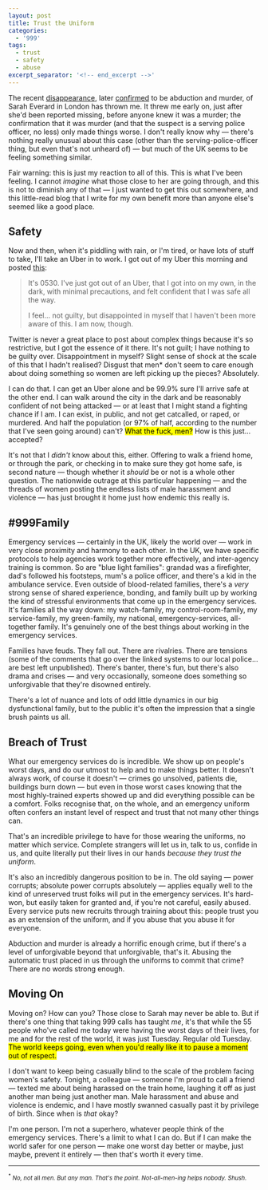 ```yaml
---
layout: post
title: Trust the Uniform
categories:
  - '999'
tags:
  - trust
  - safety
  - abuse
excerpt_separator: '<!-- end_excerpt -->'
---
```


The recent [disappearance][1], later [confirmed][2] to be abduction and murder, of Sarah Everard in London has thrown
me. It threw me early on, just after she'd been reported missing, before anyone knew it was a murder; the confirmation
that it was murder (and that the suspect is a serving police officer, no less) only made things worse. I don't really
know why &mdash; there's nothing really unusual about this case (other than the serving-police-officer thing, but even
that's not unheard of) &mdash; but much of the UK seems to be feeling something similar.

<!-- end_excerpt -->

Fair warning: this is just my reaction to all of this. This is what I've been feeling. I cannot _imagine_ what those
close to her are going through, and this is not to diminish any of that &mdash; I just wanted to get this out somewhere,
and this little-read blog that I write for my own benefit more than anyone else's seemed like a good place.

## Safety
Now and then, when it's piddling with rain, or I'm tired, or have lots of stuff to take, I'll take an Uber in to work.
I got out of my Uber this morning and posted [this][3]:

> It's 0530. I've just got out of an Uber, that I got into on my own, in the dark, with minimal precautions, and felt
> confident that I was safe all the way.
>
> I feel... not guilty, but disappointed in myself that I haven't been more aware of this. I am now, though.

Twitter is never a great place to post about complex things because it's so restrictive, but I got the essence of it
there. It's not guilt; I have nothing to be guilty over. Disappointment in myself? Slight sense of shock at the scale
of this that I hadn't realised? Disgust that men* don't seem to care enough about doing something so women are left
picking up the pieces? Absolutely.

I can do that. I can get an Uber alone and be 99.9% sure I'll arrive safe at the other end. I can walk around the city
in the dark and be reasonably confident of not being attacked &mdash; or at least that I might stand a fighting chance
if I am. I can exist, in public, and not get catcalled, or raped, or murdered. And half the population (or 97% of half,
according to the number that I've seen going around) can't? <mark>What the fuck, men?</mark> How is this just...
accepted?

It's not that I _didn't_ know about this, either. Offering to walk a friend home, or through the park, or checking in to
make sure they got home safe, is second nature &mdash; though whether it _should_ be or not is a whole other question.
The nationwide outrage at this particular happening &mdash; and the threads of women posting the endless lists of male
harassment and violence &mdash; has just brought it home just how endemic this really is.

## #999Family
Emergency services &mdash; certainly in the UK, likely the world over &mdash; work in very close proximity and harmony
to each other. In the UK, we have specific protocols to help agencies work together more effectively, and inter-agency
training is common. So are "blue light families": grandad was a firefighter, dad's followed his footsteps, mum's a
police officer, and there's a kid in the ambulance service. Even outside of blood-related families, there's a _very_
strong sense of shared experience, bonding, and family built up by working the kind of stressful environments that come
up in the emergency services. It's families all the way down: my watch-family, my control-room-family, my
service-family, my green-family, my national, emergency-services, all-together family. It's genuinely one of the best
things about working in the emergency services.

Families have feuds. They fall out. There are rivalries. There are tensions (some of the comments that go over the
linked systems to our local police... are best left unpublished). There's banter, there's fun, but there's also drama
and crises &mdash; and very occasionally, someone does something so unforgivable that they're disowned entirely.

There's a lot of nuance and lots of odd little dynamics in our big dysfunctional family, but to the public it's often
the impression that a single brush paints us all.

## Breach of Trust
What our emergency services do is incredible. We show up on people's worst days, and do our utmost to help and to make
things better. It doesn't always work, of course it doesn't &mdash; crimes go unsolved, patients die, buildings burn
down &mdash; but even in those worst cases knowing that the most highly-trained experts showed up and did everything
possible can be a comfort. Folks recognise that, on the whole, and an emergency uniform often confers an instant level
of respect and trust that not many other things can.

That's an incredible privilege to have for those wearing the uniforms, no matter which service. Complete strangers will
let us in, talk to us, confide in us, and quite literally put their lives in our hands _because they trust the uniform_.

It's also an incredibly dangerous position to be in. The old saying &mdash; power corrupts; absolute power corrupts
absolutely &mdash; applies equally well to the kind of unreserved trust folks will put in the emergency services.
It's hard-won, but easily taken for granted and, if you're not careful, easily abused. Every service puts new recruits
through training about this: people trust you as an extension of the uniform, and if you abuse that you abuse it for 
everyone.

Abduction and murder is already a horrific enough crime, but if there's a level of unforgivable beyond that
unforgivable, that's it. Abusing the automatic trust placed in us through the uniforms to commit that crime? There are
no words strong enough.

## Moving On
Moving on? How can you? Those close to Sarah may never be able to. But if there's one thing that taking 999 calls has
taught _me_, it's that while the 55 people who've called me today were having the worst days of their lives, for me and
for the rest of the world, it was just Tuesday. Regular old Tuesday. <mark>The world keeps going, even when you'd really
like it to pause a moment out of respect.</mark>

I don't want to keep being casually blind to the scale of the problem facing women's safety. Tonight, a colleague 
&mdash; someone I'm proud to call a friend &mdash; texted me about being harassed on the train home, laughing it off as
just another man being just another man. Male harassment and abuse and violence is endemic, and I have mostly swanned
casually past it by privilege of birth. Since when is _that_ okay?

I'm one person. I'm not a superhero, whatever people think of the emergency services. There's a limit to what I can do.
But if I can make the world safer for one person &mdash; make one worst day better or maybe, just maybe, prevent it
entirely &mdash; then that's worth it every time.

-----

<small class="fc-gray-darkest">
  <sup>*</sup> <em>No, not</em> all <em>men. But any man. That's the point. Not-all-men-ing helps nobody. Shush.</em>
</small>



[1]: https://www.bbc.co.uk/news/uk-england-london-56281473
[2]: https://www.bbc.co.uk/news/uk-england-london-56371163
[3]: https://twitter.com/_ArtOfCode/status/1371335398912327681

